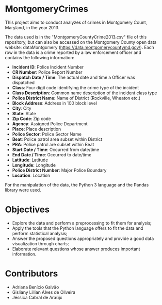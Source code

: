 # MontgomeryCrimes

This project aims to conduct analyzes of crimes in Montgomery Count, Maryland, in the year 2013.

The data used is in the "MontgomeryCountyCrime2013.csv" file of this repository, but can also be accessed on the Montgomery County open data website: dataMontgomery (https://data.montgomerycountymd.gov/). Each row in the data is a crime reported by a law enforcement officer and contains the following information:

* **Incident ID**: Police Incident Number
* **CR Number**: Police Report Number
* **Dispatch Date / Time**: The actual date and time a Officer was dispatched
* **Class**: Four digit code identifying the crime type of the incident
* **Class Description**: Common name description of the incident class type
* **Police District Name**: Name of District (Rockville, Wheaton etc.)
* **Block Address**: Address in 100 block level
* **City**: City
* **State**: State
* **Zip Code**: Zip code
* **Agency**: Assigned Police Department
* **Place**: Place description
* **Police Sector**: Police Sector Name
* **Beat**: Police patrol area subset within District
* **PRA**: Police patrol are subset within Beat
* **Start Date / Time**: Occurred from date/time
* **End Date / Time**: Occurred to date/time
* **Latitude**: Latitude
* **Longitude**: Longitude
* **Police District Number**: Major Police Boundary
* **Location**: Location

For the manipulation of the data, the Python 3 language and the Pandas library were used.

# Objectives

* Explore the data and perform a preprocessing to fit them for analysis;
* Apply the tools that the Python language offers to fit the data and perform statistical analysis;
* Answer the proposed questions appropriately and provide a good data visualization through charts;
* Elaborate relevant questions whose answer produces important information.

# Contributors

* Adriana Benício Galvão
* Gisliany Lillian Alves de Oliveira
* Jéssica Cabral de Araújo
